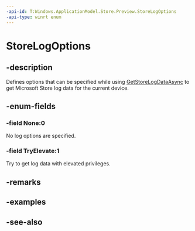 ```yaml
---
-api-id: T:Windows.ApplicationModel.Store.Preview.StoreLogOptions
-api-type: winrt enum
---
```


<!-- Enumeration syntax
public enum Windows.ApplicationModel.Store.Preview.StoreLogOptions : uint
-->

# StoreLogOptions

## -description
Defines options that can be specified while using [GetStoreLogDataAsync](storeconfiguration_getstorelogdataasync_165112752.md) to get Microsoft Store log data for the current device.

## -enum-fields
### -field None:0
No log options are specified.

### -field TryElevate:1
Try to get log data with elevated privileges.


## -remarks

## -examples

## -see-also